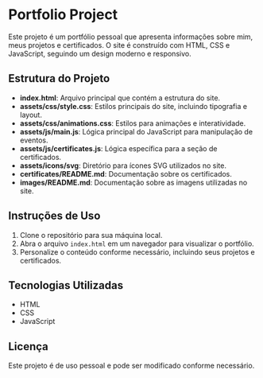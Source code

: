 # Portfolio Project

Este projeto é um portfólio pessoal que apresenta informações sobre mim, meus projetos e certificados. O site é construído com HTML, CSS e JavaScript, seguindo um design moderno e responsivo.

## Estrutura do Projeto

- **index.html**: Arquivo principal que contém a estrutura do site.
- **assets/css/style.css**: Estilos principais do site, incluindo tipografia e layout.
- **assets/css/animations.css**: Estilos para animações e interatividade.
- **assets/js/main.js**: Lógica principal do JavaScript para manipulação de eventos.
- **assets/js/certificates.js**: Lógica específica para a seção de certificados.
- **assets/icons/svg**: Diretório para ícones SVG utilizados no site.
- **certificates/README.md**: Documentação sobre os certificados.
- **images/README.md**: Documentação sobre as imagens utilizadas no site.

## Instruções de Uso

1. Clone o repositório para sua máquina local.
2. Abra o arquivo `index.html` em um navegador para visualizar o portfólio.
3. Personalize o conteúdo conforme necessário, incluindo seus projetos e certificados.

## Tecnologias Utilizadas

- HTML
- CSS
- JavaScript

## Licença

Este projeto é de uso pessoal e pode ser modificado conforme necessário.